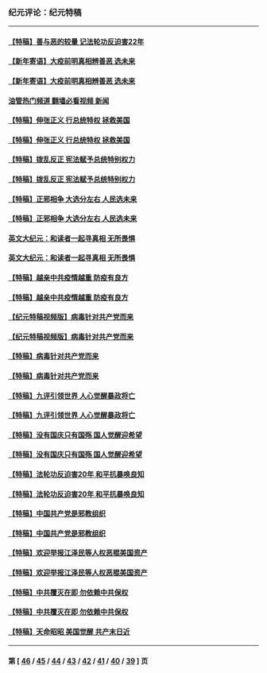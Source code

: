 ### 纪元评论：纪元特稿
---
#### [【特稿】善与恶的较量 记法轮功反迫害22年](../../pages/nsc424/n13086597.md?08290330) 
#### [【新年寄语】大疫前明真相辨善恶 选未来](../../pages/nsc424/n12660855.md?08290330) 
#### [【新年寄语】大疫前明真相辨善恶 选未来](../../pages/nsc424/n12660855.md?08290330) 
#### [油管热门频道 翻墙必看视频 新闻](ok?08290330)
#### [【特稿】伸张正义 行总统特权 拯救美国](../../pages/nsc424/n12616806.md?08290330) 
#### [【特稿】伸张正义 行总统特权 拯救美国](../../pages/nsc424/n12616806.md?08290330) 
#### [【特稿】拨乱反正 宪法赋予总统特别权力](../../pages/nsc424/n12598306.md?08290330) 
#### [【特稿】拨乱反正 宪法赋予总统特别权力](../../pages/nsc424/n12598306.md?08290330) 
#### [【特稿】正邪相争 大选分左右 人民选未来](../../pages/nsc424/n12545208.md?08290330) 
#### [【特稿】正邪相争 大选分左右 人民选未来](../../pages/nsc424/n12545208.md?08290330) 
#### [英文大纪元：和读者一起寻真相 无所畏惧](../../pages/nsc424/n12542027.md?08290330) 
#### [英文大纪元：和读者一起寻真相 无所畏惧](../../pages/nsc424/n12542027.md?08290330) 
#### [【特稿】越亲中共疫情越重 防疫有良方](../../pages/nsc424/n12042989.md?08290330) 
#### [【特稿】越亲中共疫情越重 防疫有良方](../../pages/nsc424/n12042989.md?08290330) 
#### [【纪元特稿视频版】病毒针对共产党而来](../../pages/nsc424/n11977328.md?08290330) 
#### [【纪元特稿视频版】病毒针对共产党而来](../../pages/nsc424/n11977328.md?08290330) 
#### [【特稿】病毒针对共产党而来](../../pages/nsc424/n11928818.md?08290330) 
#### [【特稿】病毒针对共产党而来](../../pages/nsc424/n11928818.md?08290330) 
#### [【特稿】九评引领世界 人心觉醒暴政将亡](../../pages/nsc424/n11660496.md?08290330) 
#### [【特稿】九评引领世界 人心觉醒暴政将亡](../../pages/nsc424/n11660496.md?08290330) 
#### [【特稿】没有国庆只有国殇 国人觉醒迎希望](../../pages/nsc424/n11549354.md?08290330) 
#### [【特稿】没有国庆只有国殇 国人觉醒迎希望](../../pages/nsc424/n11549354.md?08290330) 
#### [【特稿】法轮功反迫害20年 和平抗暴唤良知](../../pages/nsc424/n11389135.md?08290330) 
#### [【特稿】法轮功反迫害20年 和平抗暴唤良知](../../pages/nsc424/n11389135.md?08290330) 
#### [【特稿】中国共产党是邪教组织](../../pages/nsc424/n11355551.md?08290330) 
#### [【特稿】中国共产党是邪教组织](../../pages/nsc424/n11355551.md?08290330) 
#### [【特稿】欢迎举报江泽民等人权恶棍美国资产](../../pages/nsc424/n11303040.md?08290330) 
#### [【特稿】欢迎举报江泽民等人权恶棍美国资产](../../pages/nsc424/n11303040.md?08290330) 
#### [【特稿】中共覆灭在即 勿依赖中共保权](../../pages/nsc424/n11278510.md?08290330) 
#### [【特稿】中共覆灭在即 勿依赖中共保权](../../pages/nsc424/n11278510.md?08290330) 
#### [【特稿】天命昭昭 美国觉醒 共产末日近](../../pages/nsc424/n11150259.md?08290330) 

---
#### 第 [ [46](./46.md?08290330) / [45](./45.md?08290330) / [44](./44.md?08290330) / [43](./43.md?08290330) / [42](./42.md?08290330) / [41](./41.md?08290330) / [40](./40.md?08290330) / [39](./39.md?08290330) ] 页

